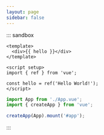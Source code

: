 ```yaml
---
layout: page
sidebar: false
---
```


<div class="flex p-6 justify-center items-center">
	<category :categories="categories" />
</div>

::: sandbox
```vue /src/App.vue [active]
<template>
  <div>{{ hello }}</div>
</template>

<script setup>
import { ref } from 'vue';

const hello = ref('Hello World!');
</script>
```

```js /src/main.js
import App from './App.vue';
import { createApp } from 'vue';

createApp(App).mount('#app');
```
:::

<script setup lang="ts">
import category from '../../components/category.vue';

// const modules = import.meta.glob('./*.md')

// Object.keys(modules).forEach((key) => {
//   console.log(key)
// })

const categories: Array<{
    title: string;
    link: string;
    decription?: string;
    icon: string;
    cover?: string
    coverAlt?: string
  }> = [{
	  title: '11参与 Github 开源项目，提交 PR',
    link: '/blog/2023-08/cooperation_with_repository.html',
    decription: '学习如何为开源项目贡献自己的力量',
    icon: 'VueJS'
  },{
	  title: '快速搭建微信小程序原生开发框架',
    link: '/blog/2023-07/wechat_quickstart.html',
    cover: '/logos/logo_wechat.png'
  },{
	  title: '如何为小程序配置不同的运行环境',
    link: '/blog/2023-07/wechat_multienv.html',
    cover: '/logos/logo_wechat.png'
  },{
	  title: '我常用的 Visual Code 插件，助力开发起飞',
    link: '搭建基于 Vite4 + Ant Design Vue 3.0 管理系统',
    icon: 'VueJS'
  },{
	  title: 'P-Touch P900 打印机使用',
    link: '/blog/2023-06/P-Touch P900 打印机使用.html',
    decription: '基于 VueJS + .NET + 微信小程序 开发，实现旅客服务二维码打印',
    icon: 'VueJS',
    cover: '/images/cmono-20230620145254.jpg'
  },{
	  title: '使用 SkiaSharp 实现图片水印',
    link: '/blog/2023-05/skiashap_watermark.html',
    description: '使用 SkiaSharp 实现图片水印',
    icon: 'VueJS'
  },{
	  title: '给小程序添加一个评分分值分布雷达图，完善评价体系',
    link: '/blog/2023-07/weapp_canvas_radar.html',
    icon: 'VueJS',
    cover: '/images/cmono-%E5%BE%AE%E4%BF%A1%E5%9B%BE%E7%89%87_20230717155014.jpg'
  },{
	  title: '过于单调的小程序页面，靠 Lottie 动画拯救',
    link: '/blog/2023-07/lottie_in_weapp.html',
    icon: 'VueJS',
    cover: '/images/cmono-%E5%BE%AE%E4%BF%A1%E5%9B%BE%E7%89%87_20230719092233.jpg'
  },{
	  title: '如何为小程序添加一个启动页',
    link: '/blog/2023-07/weapp_splash.html',
    icon: 'VueJS'
  }];

</script>

<!-- ---
layout: doc
sidebar: false
---

# 项目进度 #

<hr />

::: timeline 2023-06-20
- **打印机**
:::

::: timeline 2023-06-12
:tada: 开始试运行 :tada:
:::

::: timeline 2023-06-09
:tada: 项目重新起航 :tada:
::: -->
